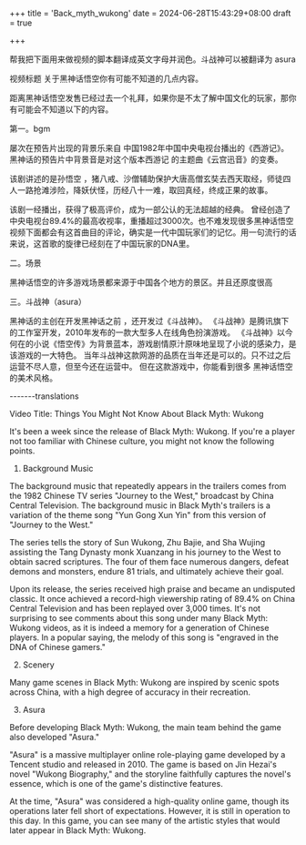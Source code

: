 +++
title = 'Back_myth_wukong'
date = 2024-06-28T15:43:29+08:00
draft = true

+++



帮我把下面用来做视频的脚本翻译成英文字母并润色。斗战神可以被翻译为 asura



视频标题  关于黑神话悟空你有可能不知道的几点内容。




距离黑神话悟空发售已经过去一个礼拜，如果你是不太了解中国文化的玩家，那你有可能会不知道以下的内容。



第一。bgm

屡次在预告片出现的背景乐来自 中国1982年中国中央电视台播出的《西游记》。黑神话的预告片中背景音是对这个版本西游记 的主题曲《云宫迅音》的变奏。

该剧讲述的是孙悟空  ，猪八戒、沙僧辅助保护大唐高僧玄奘去西天取经，师徒四人一路抢滩涉险，降妖伏怪，历经八十一难，取回真经，终成正果的故事。

该剧一经播出，获得了极高评价，成为一部公认的无法超越的经典。 曾经创造了中央电视台89.4%的最高收视率，重播超过3000次。也不难发现很多黑神话悟空视频下面都会有这首曲目的评论，确实是一代中国玩家们的记忆。用一句流行的话来说，这首歌的旋律已经刻在了中国玩家的DNA里。

二。场景

黑神话悟空的许多游戏场景都来源于中国各个地方的景区。并且还原度很高



三。斗战神（asura）

黑神话的主创在开发黑神话之前 ，还开发过《斗战神》。
《斗战神》是腾讯旗下的工作室开发，2010年发布的一款大型多人在线角色扮演游戏。
《斗战神》以今何在的小说《悟空传》为背景蓝本，游戏剧情原汁原味地呈现了小说的感染力，是该游戏的一大特色。
当年斗战神这款网游的品质在当年还是可以的。只不过之后运营不尽人意，但至今还在运营中。
但在这款游戏中，你能看到很多 黑神话悟空的美术风格。






-------translations


Video Title: Things You Might Not Know About Black Myth: Wukong

It's been a week since the release of Black Myth: Wukong. If you're a player not too familiar with Chinese culture, you might not know the following points.

1. Background Music

The background music that repeatedly appears in the trailers comes from the 1982 Chinese TV series "Journey to the West," broadcast by China Central Television. The background music in Black Myth's trailers is a variation of the theme song "Yun Gong Xun Yin" from this version of "Journey to the West."

The series tells the story of Sun Wukong, Zhu Bajie, and Sha Wujing assisting the Tang Dynasty monk Xuanzang in his journey to the West to obtain sacred scriptures. The four of them face numerous dangers, defeat demons and monsters, endure 81 trials, and ultimately achieve their goal.

Upon its release, the series received high praise and became an undisputed classic. It once achieved a record-high viewership rating of 89.4% on China Central Television and has been replayed over 3,000 times. It's not surprising to see comments about this song under many Black Myth: Wukong videos, as it is indeed a memory for a generation of Chinese players. In a popular saying, the melody of this song is "engraved in the DNA of Chinese gamers."

2. Scenery

Many game scenes in Black Myth: Wukong are inspired by scenic spots across China, with a high degree of accuracy in their recreation.

3. Asura

Before developing Black Myth: Wukong, the main team behind the game also developed "Asura."

"Asura" is a massive multiplayer online role-playing game developed by a Tencent studio and released in 2010. The game is based on Jin Hezai's novel "Wukong Biography," and the storyline faithfully captures the novel's essence, which is one of the game's distinctive features.

At the time, "Asura" was considered a high-quality online game, though its operations later fell short of expectations. However, it is still in operation to this day. In this game, you can see many of the artistic styles that would later appear in Black Myth: Wukong.



